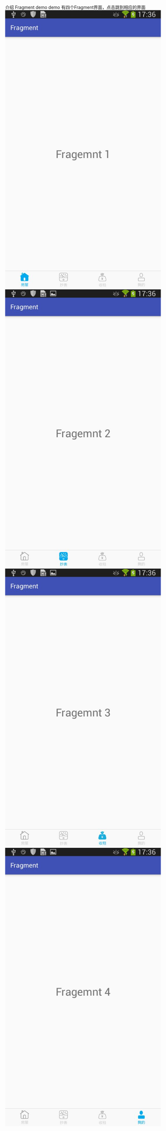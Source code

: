 介绍
Fragment demo
demo 有四个Fragment界面，点击跳到相应的界面
![image](http://github.com/huangab/Fragment-master/raw/master/images/Fragment-1.jpg)
![image](http://github.com/huangab/Fragment-master/raw/master/images/Fragment-2.jpg)
![image](http://github.com/huangab/Fragment-master/raw/master/images/Fragment-3.jpg)
![image](http://github.com/huangab/Fragment-master/raw/master/images/Fragment-4.jpg)
